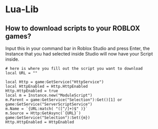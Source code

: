 # Lua-Lib
## How to download scripts to your ROBLOX games?
Input this in your command bar in Roblox Studio and press Enter, the Instance that you had selected inside Studio will now have your Script inside.
```:lua
# here is where you fill out the script you want to download
local URL = ""

local Http = game:GetService("HttpService")
local HttpEnabled = Http.HttpEnabled
Http.HttpEnabled = true
local m = Instance.new("ModuleScript")
m.Parent = game:GetService("Selection"):Get()[1] or game:GetService("ServerScriptService")
m.Name = `{URL:match( "([^/]+)$" )}`
m.Source = Http:GetAsync(`{URL}`)
game:GetService("Selection"):Set({m})
Http.HttpEnabled = HttpEnabled
```